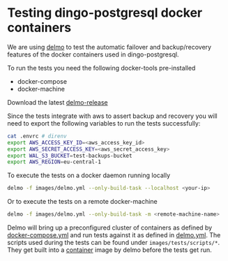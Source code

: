 # Testing dingo-postgresql docker containers

We are using [delmo](https://github.com/bodymindarts/delmo) to test the automatic failover and backup/recovery features of the docker containers used in dingo-postgresql.

To run the tests you need the following docker-tools pre-installed
- docker-compose
- docker-machine

Download the latest [delmo-release](https://github.com/bodymindarts/delmo/releases)

Since the tests integrate with aws to assert backup and recovery you will need to export the following variables to run the tests successfully:

```bash
cat .envrc # direnv
export AWS_ACCESS_KEY_ID=<aws_access_key_id>
export AWS_SECRET_ACCESS_KEY=<aws_secret_access_key>
export WAL_S3_BUCKET=test-backups-bucket
export AWS_REGION=eu-central-1
```

To execute the tests on a docker daemon running locally
```bash
delmo -f images/delmo.yml --only-build-task --localhost <your-ip>
```

Or to execute the tests on a remote docker-machine
```bash
delmo -f images/delmo.yml --only-build-task -m <remote-machine-name>
```

Delmo will bring up a preconfigured cluster of containers as defined by [docker-compose.yml](./docker-compose.yml) and run tests against it as defined in [delmo.yml](./delmo.yml).
The scripts used during the tests can be found under `images/tests/scripts/*`.
They get built into a [container](./tests/Dockerfile) image by delmo before the tests get run.
